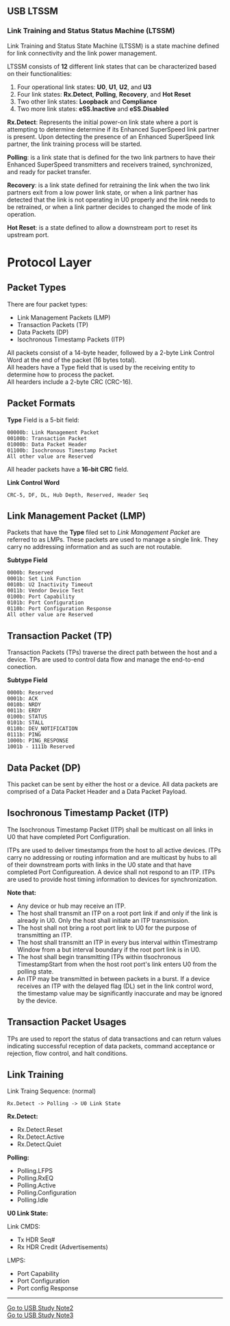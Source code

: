 ## USB LTSSM ##

### Link Training and Status Status Machine (LTSSM) ###
Link Training and Status State Machine (LTSSM) is a state machine defined for link connectivity and the link power management. 

LTSSM consists of **12** different link states that can be characterized based on their functionalities:  

1. Four operational link states: **U0**, **U1**, **U2**, and **U3**  
2. Four link states: **Rx.Detect**, **Polling**, **Recovery**, and **Hot Reset**  
3. Two other link states: **Loopback** and **Compliance**   
4. Two more link states: **eSS.Inactive** and **eSS.Disabled**  


**Rx.Detect**: Represents the initial power-on link state where a port is attempting to determine determine if its Enhanced SuperSpeed link partner is present. Upon detecting the presence of an Enhanced SuperSpeed link partner, the link training process will be started.  

**Polling**: is a link state that is defined for the two link partners to have their Enhanced SuperSpeed transmitters and receivers trained, synchronized, and ready for packet transfer.  

**Recovery**: is a link state defined for retraining the link when the two link partners exit from a low power link state, or when a link partner has detected that the link is not operating in U0 properly and the link needs to be retrained, or when a link partner decides to changed the mode of link operation.

**Hot Reset**: is a state defined to allow a downstream port to reset its upstream port.

 

# Protocol Layer #


## Packet Types ##
There are four packet types: 

* Link Management Packets (LMP)  
* Transaction Packets (TP)
* Data Packets (DP)
* Isochronous Timestamp Packets (ITP)

All packets consist of a 14-byte header, followed by a 2-byte Link Control Word at the end of the packet (16 bytes total).   
All headers have a Type field that is used by the receiving entity to determine how to process the packet.   
All hearders include a 2-byte CRC (CRC-16).  


## Packet Formats ##

**Type** Field is a 5-bit field:

	00000b:	Link Management Packet
	00100b: Transaction Packet
	01000b: Data Packet Header
	01100b: Isochronous Timestamp Packet
	All other value are Reserved

All header packets have a **16-bit CRC** field.

**Link Control Word**  

	CRC-5, DF, DL, Hub Depth, Reserved, Header Seq

## Link Management Packet (LMP) ##

Packets that have the **Type** filed set to *Link Management Packet* are referred to as LMPs. These packets are used to manage a single link. They carry no addressing information and as such are not routable.

**Subtype Field**

	0000b: Reserved
	0001b: Set Link Function
	0010b: U2 Inactivity Timeout
	0011b: Vendor Device Test
	0100b: Port Capability
	0101b: Port Configuration
	0110b: Port Configuration Response
	All other value are Reserved

## Transaction Packet (TP) ##

Transaction Packets (TPs) traverse the direct path between the host and a device. TPs are used to control data flow and manage the end-to-end conection.

**Subtype Field**

	0000b: Reserved
	0001b: ACK
	0010b: NRDY
	0011b: ERDY
	0100b: STATUS
	0101b: STALL
	0110b: DEV_NOTIFICATION
	0111b: PING
	1000b: PING_RESPONSE
	1001b - 1111b Reserved


## Data Packet (DP) ##

This packet can be sent by either the host or a device. All data packets are comprised of a Data Packet Header and a Data Packet Payload.


## Isochronous Timestamp Packet (ITP) ##

The Isochronous Timestamp Packet (ITP) shall be multicast on all links in U0 that have completed Port Configuration.
      
ITPs are used to deliver timestamps from the host to all active devices. ITPs carry no addressing or routing information and are multicast by hubs to all of their downstream ports with links in the U0 state and that have completed Port Configureation. A device shall not respond to an ITP. ITPs are used to provide host timing information to devices for synchronization. 

**Note that:**
 
* Any device or hub may receive an ITP. 
* The host shall transmit an ITP on a root port link if and only if the link is already in U0. Only the host shall initiate an ITP transmission. 
* The host shall not bring a root port link to U0 for the purpose of transmitting an ITP. 
* The host shall transmitt an ITP in every bus interval within tTimestramp Window from a but interval boundary if the root  port link is in U0. 
* The host shall begin transmitting ITPs within tIsochronous TimestampStart from when the host root port's link enters U0 from the polling state. 
* An ITP may be transmitted in between packets in a burst. If a device receives an ITP with the delayed flag (DL) set in the link control word, the timestamp value may be significantly inaccurate and may be ignored by the device.


## Transaction Packet Usages ##

TPs are used to report the status of data transactions and can return values indicating successful reception of data packets, command acceptance or rejection, flow control, and halt conditions.


## Link Training ##

Link Traing Sequence: (normal)

	Rx.Detect -> Polling -> U0 Link State

**Rx.Detect:**  

* Rx.Detect.Reset  
* Rx.Detect.Active  
* Rx.Detect.Quiet  


**Polling:**  

* Polling.LFPS  
* Polling.RxEQ  
* Polling.Active  
* Polling.Configuration   
* Polling.Idle


**U0 Link State:**

 Link CMDS:

 * Tx HDR Seq#   
 * Rx HDR Credit (Advertisements)   

 LMPS:

* Port Capability   
* Port Configuration   
* Port config Response   




-----

[Go to USB Study Note2](https://github.com/rdryan/Notebook/blob/master/USB%20Study%20Note2.md)   
[Go to USB Study Note3](https://github.com/rdryan/Notebook/blob/master/USB%20Study%20Note3.md)   


	












 